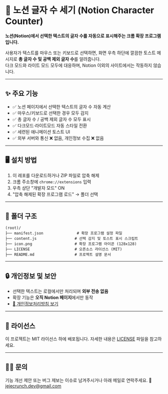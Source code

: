 # 📝 노션 글자 수 세기 (Notion Character Counter)

**노션(Notion)에서 선택한 텍스트의 글자 수를 자동으로 표시해주는 크롬 확장 프로그램입니다.**

사용자가 텍스트를 마우스 또는 키보드로 선택하면, 화면 우측 하단에 깔끔한 토스트 메시지로 **총 글자 수 및 공백 제외 글자 수**를 알려줍니다.  
다크 모드와 라이트 모드 모두에 대응하며, Notion 이외의 사이트에서는 작동하지 않습니다.

---

## ✨ 주요 기능

-   ✅ 노션 페이지에서 선택한 텍스트의 글자 수 자동 계산
-   ✅ 마우스/키보드로 선택한 경우 모두 감지
-   ✅ 총 글자 수 / 공백 제외 글자 수 모두 표시
-   ✅ 다크모드·라이트모드 자동 스타일 전환
-   ✅ 세련된 애니메이션 토스트 UI
-   ✅ 외부 서버와 통신 ❌ 없음, 개인정보 수집 ❌ 없음

---

## 🖥️ 설치 방법

1. 이 레포를 다운로드하거나 ZIP 파일로 압축 해제
2. 크롬 주소창에 `chrome://extensions` 입력
3. 우측 상단 "개발자 모드" ON
4. "압축 해제된 확장 프로그램 로드" → 폴더 선택

---

## 📂 폴더 구조

```plaintext
(root)/
├── manifest.json               # 확장 프로그램 설정 파일
├── content.js                 # 선택 감지 및 토스트 표시 스크립트
├── icon.png                   # 확장 프로그램 아이콘 (128x128)
├── LICENSE                    # 오픈소스 라이선스 (MIT)
├── README.md                  # 프로젝트 설명 문서
```

---

## 🔒 개인정보 및 보안

-   선택한 텍스트는 로컬에서만 처리되며 **외부 전송 없음**
-   확장 기능은 **오직 Notion 페이지**에서만 동작
-   [📄 개인정보처리방침 보기](https://github.com/jejecrunch/notion-count-word/privacy-policy.md)

---

## 📄 라이선스

이 프로젝트는 MIT 라이선스 하에 배포됩니다.
자세한 내용은 [LICENSE](./LICENSE) 파일을 참고하세요.

---

## 🙋‍♀️ 문의

기능 개선 제안 또는 버그 제보는 이슈로 남겨주시거나 아래 메일로 연락주세요.
📧 jejecrunch.dev@gmail.com

```

```
